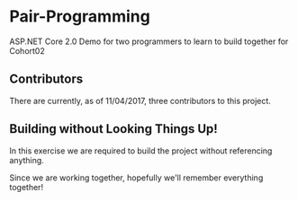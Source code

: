 # Pair-Programming
ASP.NET Core 2.0 Demo for two programmers to learn to build together for Cohort02

## Contributors

There are currently, as of 11/04/2017, three contributors to this project.

## Building without Looking Things Up!
In this exercise we are required to build the project without referencing anything.

Since we are working together, hopefully we'll remember everything together!
